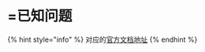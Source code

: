 # =已知问题

{% hint style="info" %}
对应的[官方文档地址](https://bitwarden.com/help/secrets-manager-known-issues/)
{% endhint %}
